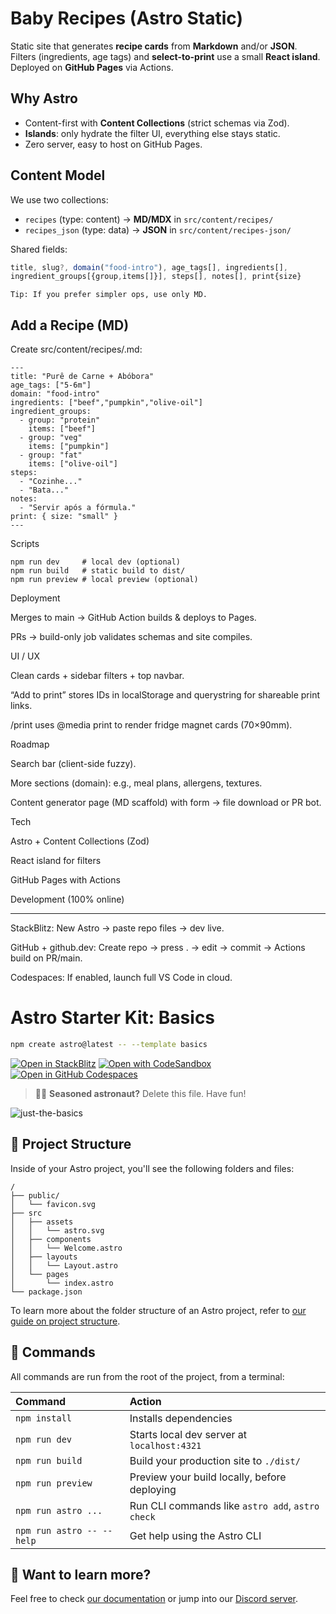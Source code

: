 
# Baby Recipes (Astro Static)

Static site that generates **recipe cards** from **Markdown** and/or **JSON**.  
Filters (ingredients, age tags) and **select-to-print** use a small **React island**.  
Deployed on **GitHub Pages** via Actions.

## Why Astro
- Content-first with **Content Collections** (strict schemas via Zod).
- **Islands**: only hydrate the filter UI, everything else stays static.
- Zero server, easy to host on GitHub Pages.

## Content Model
We use two collections:
- `recipes` (type: content) → **MD/MDX** in `src/content/recipes/`
- `recipes_json` (type: data) → **JSON** in `src/content/recipes-json/`

Shared fields:
```ts
title, slug?, domain("food-intro"), age_tags[], ingredients[],
ingredient_groups[{group,items[]}], steps[], notes[], print{size}
```
    Tip: If you prefer simpler ops, use only MD.

## Add a Recipe (MD)
Create src/content/recipes/<slug>.md:
```
---
title: "Purê de Carne + Abóbora"
age_tags: ["5-6m"]
domain: "food-intro"
ingredients: ["beef","pumpkin","olive-oil"]
ingredient_groups:
  - group: "protein"
    items: ["beef"]
  - group: "veg"
    items: ["pumpkin"]
  - group: "fat"
    items: ["olive-oil"]
steps:
  - "Cozinhe..."
  - "Bata..."
notes:
  - "Servir após a fórmula."
print: { size: "small" }
---
```

Scripts
```
npm run dev     # local dev (optional)
npm run build   # static build to dist/
npm run preview # local preview (optional)
```

Deployment

Merges to main → GitHub Action builds & deploys to Pages.

PRs → build-only job validates schemas and site compiles.

UI / UX

Clean cards + sidebar filters + top navbar.

“Add to print” stores IDs in localStorage and querystring for shareable print links.

/print uses @media print to render fridge magnet cards (70×90mm).

Roadmap

Search bar (client-side fuzzy).

More sections (domain): e.g., meal plans, allergens, textures.

Content generator page (MD scaffold) with form → file download or PR bot.

Tech

Astro + Content Collections (Zod)

React island for filters

GitHub Pages with Actions

Development (100% online)

---


StackBlitz: New Astro → paste repo files → dev live.

GitHub + github.dev: Create repo → press . → edit → commit → Actions build on PR/main.

Codespaces: If enabled, launch full VS Code in cloud.

# Astro Starter Kit: Basics

```sh
npm create astro@latest -- --template basics
```

<!-- ASTRO:REMOVE:START -->

[![Open in StackBlitz](https://developer.stackblitz.com/img/open_in_stackblitz.svg)](https://stackblitz.com/github/withastro/astro/tree/latest/examples/basics)
[![Open with CodeSandbox](https://assets.codesandbox.io/github/button-edit-lime.svg)](https://codesandbox.io/p/sandbox/github/withastro/astro/tree/latest/examples/basics)
[![Open in GitHub Codespaces](https://github.com/codespaces/badge.svg)](https://codespaces.new/withastro/astro?devcontainer_path=.devcontainer/basics/devcontainer.json)

<!-- ASTRO:REMOVE:END -->

> 🧑‍🚀 **Seasoned astronaut?** Delete this file. Have fun!

<!-- ASTRO:REMOVE:START -->

![just-the-basics](https://github.com/withastro/astro/assets/2244813/a0a5533c-a856-4198-8470-2d67b1d7c554)

<!-- ASTRO:REMOVE:END -->

## 🚀 Project Structure

Inside of your Astro project, you'll see the following folders and files:

```text
/
├── public/
│   └── favicon.svg
├── src
│   ├── assets
│   │   └── astro.svg
│   ├── components
│   │   └── Welcome.astro
│   ├── layouts
│   │   └── Layout.astro
│   └── pages
│       └── index.astro
└── package.json
```

To learn more about the folder structure of an Astro project, refer to [our guide on project structure](https://docs.astro.build/en/basics/project-structure/).

## 🧞 Commands

All commands are run from the root of the project, from a terminal:

| Command                   | Action                                           |
| :------------------------ | :----------------------------------------------- |
| `npm install`             | Installs dependencies                            |
| `npm run dev`             | Starts local dev server at `localhost:4321`      |
| `npm run build`           | Build your production site to `./dist/`          |
| `npm run preview`         | Preview your build locally, before deploying     |
| `npm run astro ...`       | Run CLI commands like `astro add`, `astro check` |
| `npm run astro -- --help` | Get help using the Astro CLI                     |

## 👀 Want to learn more?

Feel free to check [our documentation](https://docs.astro.build) or jump into our [Discord server](https://astro.build/chat).
